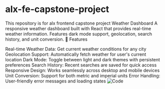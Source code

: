 # alx-fe-capstone-project
This repository is for alx frontend capstone project
Weather Dashboard
A responsive weather dashboard built with React that provides real-time weather information. Features dark mode support, geolocation, search history, and unit conversion.
🌟 Features

Real-time Weather Data: Get current weather conditions for any city
Geolocation Support: Automatically fetch weather for user's current location
Dark Mode: Toggle between light and dark themes with persistent preferences
Search History: Recent searches are saved for quick access
Responsive Design: Works seamlessly across desktop and mobile devices
Unit Conversion: Support for both metric and imperial units
Error Handling: User-friendly error messages and loading states
![Code](https://github.com/ljafta39/alx-fe-capstone-project/tree/main/weather-dashboard)